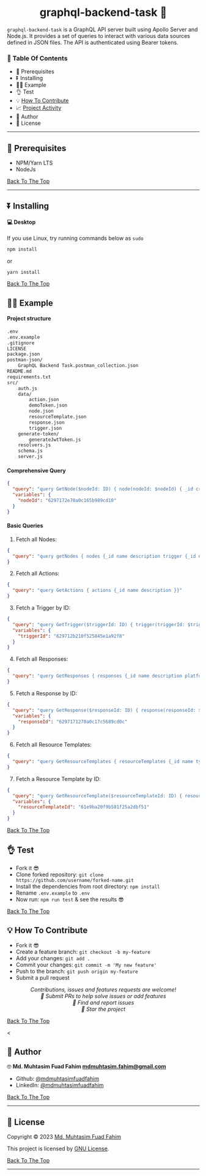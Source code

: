 <h1 id="title" align="center">graphql-backend-task 👋</h1>

`graphql-backend-task` is a GraphQL API server built using Apollo Server and Node.js. It provides a set of queries to interact with various data sources defined in JSON files. The API is authenticated using Bearer tokens.

### 🔖 Table Of Contents

- 🌱 Prerequisites
- ⏬ Installing
- 👨‍💻 Example
- 👌 Test
- 💡 [How To Contribute](#how-to-contribute)
- 📈 [Project Activity](#project-activity)
- 👤 Author
- 🔏 License

---

<h2 id="prerequisites">🌱 Prerequisites</h2>

- NPM/Yarn LTS
- NodeJs

[Back To The Top](#title)

---

<h2 id="installing">⏬ Installing</h2>

#### 💻 Desktop

If you use Linux, try running commands below as `sudo`

```sh
npm install
```

or

```sh
yarn install
```

[Back To The Top](#title)

<h2 id="example">👨‍💻 Example</h2>

#### Project structure

```sh
.env
.env.example
.gitignore
LICENSE
package.json
postman-json/
    GraphQL Backend Task.postman_collection.json
README.md
requirements.txt
src/
    auth.js
    data/
        action.json
        demoToken.json
        node.json
        resourceTemplate.json
        response.json
        trigger.json
    generate-token/
        generateJwtToken.js
    resolvers.js
    schema.js
    server.js
```

#### Comprehensive Query

```json
{
  "query": "query GetNode($nodeId: ID) { node(nodeId: $nodeId) { _id createdAt updatedAt name description parents root trigger { _id name description params functionString resourceTemplateId createdAt updatedAt} responses { _id name description platforms tags createdAt updatedAt } actions postActions { _id name functionString description params resourceTemplateId resourceTemplate {_id name type key description schema integrationId functionString requestedVerification verified published createdAt updatedAt } createdAt updatedAt } position priority compositeId global colour redirect memberTagging memberTagging } }",
  "variables": {
    "nodeId": "6297172e70a0c165b989cd10"
  }
}
```

#### Basic Queries

1. Fetch all Nodes:

```json
{
  "query": "query getNodes { nodes {_id name description trigger {_id name} actions postActions { _id name functionString description params resourceTemplateId resourceTemplate {_id name type key description schema integrationId functionString requestedVerification verified published createdAt updatedAt } createdAt updatedAt } position priority compositeId global colour redirect memberTagging memberTagging }}"
}
```

2. Fetch all Actions:

```json
{
  "query": "query GetActions { actions {_id name description }}"
}
```

3. Fetch a Trigger by ID:

```json
{
  "query": "query GetTrigger($triggerId: ID) { trigger(triggerId: $triggerId) {_id  name description }}",
  "variables": {
    "triggerId": "629712b210f525845e1a92f8"
  }
}
```

4. Fetch all Responses:

```json
{
  "query": "query GetResponses { responses {_id name description platforms tags }}"
}
```

5. Fetch a Response by ID:

```json
{
  "query": "query GetResponse($responseId: ID) { response(responseId: $responseId) {_id name description platforms tags }}",
  "variables": {
    "responseId": "6297171270a0c17c5689cd0c"
  }
}
```

6. Fetch all Resource Templates:

```json
{
  "query": "query GetResourceTemplates { resourceTemplates {_id name type description schema requestedVerification verified published integrationId functionString key }}"
}
```

7. Fetch a Resource Template by ID:

```json
{
  "query": "query GetResourceTemplate($resourceTemplateId: ID) { resourceTemplate(resourceTemplateId: $resourceTemplateId) {_id name type description schema requestedVerification verified published integrationId functionString key }}",
  "variables": {
    "resourceTemplateId": "61e9ba20f9b581f25a2dbf51"
  }
}
```

[Back To The Top](#title)

<h2 id="test">👌 Test</h2>

- Fork it 😎
- Clone forked repository: `git clone https://github.com/username/forked-name.git`
- Install the dependencies from root directory: `npm install`
- Rename `.env.example` to `.env`
- Now run: `npm run test` & see the results 😎

[Back To The Top](#title)

<h2 id="how-to-contribute">💡 How To Contribute</h2>

- Fork it 😎
- Create a feature branch: `git checkout -b my-feature`
- Add your changes: `git add .`
- Commit your changes: `git commit -m 'My new feature'`
- Push to the branch: `git push origin my-feature`
- Submit a pull request

<p align="center">
<i>Contributions, issues and features requests are welcome!</i><br />
<i>📮 Submit PRs to help solve issues or add features</i><br />
<i>🐛 Find and report issues</i><br />
<i>🌟 Star the project</i><br />
</p>

[Back To The Top](#title)

<<h2 id="author">👤 Author</h2>

🤓 **Md. Muhtasim Fuad Fahim <mdmuhtasim.fahim@gmail.com>**

- Github: [@mdmuhtasimfuadfahim](https://github.com/mdmuhtasimfuadfahim)
- LinkedIn: [@mdmuhtasimfuadfahim](https://www.linkedin.com/in/mdmuhtasimfuadfahim)

[Back To The Top](#title)

---

<h2 id="license">🔏 License</h2>

Copyright © 2023 [Md. Muhtasim Fuad Fahim](https://github.com/mdmuhtasimfuadfahim)

This project is licensed by [GNU License](https://www.gnu.org/licenses/gpl-3.0.en.html).

[Back To The Top](#title)

---
